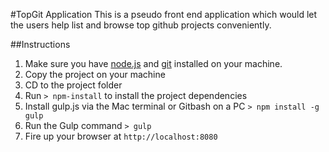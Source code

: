 #TopGit Application
This is a pseudo front end application which would let the users help list and browse top github projects conveniently.

 ##Instructions
1. Make sure you have [node.js](http://nodejs.org/) and [git](http://git-scm.com/) installed on your machine.
2. Copy the project on your machine
3. CD to the project folder
4. Run `> npm-install` to install the project dependencies
5. Install gulp.js via the Mac terminal or Gitbash on a PC `> npm install -g gulp`
5. Run the Gulp command `> gulp`
6. Fire up your browser at `http://localhost:8080`
